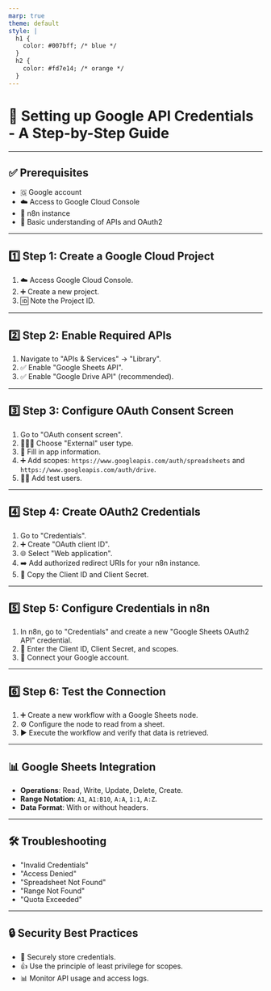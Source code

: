 ```yaml
---
marp: true
theme: default
style: |
  h1 {
    color: #007bff; /* blue */
  }
  h2 {
    color: #fd7e14; /* orange */
  }
---
```


# 🔑 Setting up Google API Credentials - A Step-by-Step Guide

---

## ✅ Prerequisites

- 🇬 Google account
- ☁️ Access to Google Cloud Console
- 🤖 n8n instance
- 🤔 Basic understanding of APIs and OAuth2

---

## 1️⃣ Step 1: Create a Google Cloud Project

1.  ☁️ Access Google Cloud Console.
2.  ➕ Create a new project.
3.  🆔 Note the Project ID.

---

## 2️⃣ Step 2: Enable Required APIs

1.  Navigate to "APIs & Services" -> "Library".
2.  ✅ Enable "Google Sheets API".
3.  ✅ Enable "Google Drive API" (recommended).

---

## 3️⃣ Step 3: Configure OAuth Consent Screen

1.  Go to "OAuth consent screen".
2.  🧑‍🤝‍🧑 Choose "External" user type.
3.  📝 Fill in app information.
4.  ➕ Add scopes: `https://www.googleapis.com/auth/spreadsheets` and `https://www.googleapis.com/auth/drive`.
5.  🧑‍💻 Add test users.

---

## 4️⃣ Step 4: Create OAuth2 Credentials

1.  Go to "Credentials".
2.  ➕ Create "OAuth client ID".
3.  🌐 Select "Web application".
4.  ➡️ Add authorized redirect URIs for your n8n instance.
5.  🤫 Copy the Client ID and Client Secret.

---

## 5️⃣ Step 5: Configure Credentials in n8n

1.  In n8n, go to "Credentials" and create a new "Google Sheets OAuth2 API" credential.
2.  📝 Enter the Client ID, Client Secret, and scopes.
3.  🔗 Connect your Google account.

---

## 6️⃣ Step 6: Test the Connection

1.  ➕ Create a new workflow with a Google Sheets node.
2.  ⚙️ Configure the node to read from a sheet.
3.  ▶️ Execute the workflow and verify that data is retrieved.

---

## 📊 Google Sheets Integration

- **Operations**: Read, Write, Update, Delete, Create.
- **Range Notation**: `A1`, `A1:B10`, `A:A`, `1:1`, `A:Z`.
- **Data Format**: With or without headers.

---

## 🛠️ Troubleshooting

- "Invalid Credentials"
- "Access Denied"
- "Spreadsheet Not Found"
- "Range Not Found"
- "Quota Exceeded"

---

## 🔒 Security Best Practices

- 🤫 Securely store credentials.
- 👍 Use the principle of least privilege for scopes.
- 📊 Monitor API usage and access logs.
